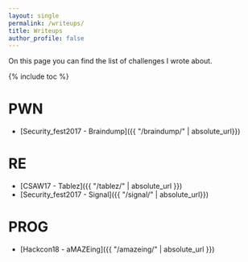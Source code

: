 ```yaml
---
layout: single
permalink: /writeups/
title: Writeups
author_profile: false
---
```


On this page you can find the list of challenges I wrote about.

{% include toc %}

# PWN

- [Security_fest2017 - Braindump]({{ "/braindump/" | absolute_url}})

# RE

- [CSAW17 - Tablez]({{ "/tablez/" | absolute_url }})
- [Security_fest2017 - Signal]({{ "/signal/" | absolute_url}})

# PROG

- [Hackcon18 - aMAZEing]({{ "/amazeing/" | absolute_url }})
